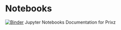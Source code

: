 # Notebooks
[![Binder](https://mybinder.org/badge_logo.svg)](https://mybinder.org/v2/gh/Quantium/notebooks/master)
Jupyter Notebooks Documentation for Prixz
